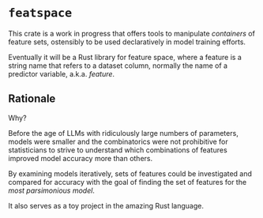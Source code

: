 # `featspace`

This crate is a work in progress that offers tools to manipulate _containers_ of feature sets, ostensibly to be used declaratively in model training efforts.

Eventually it will be a Rust library for feature space, where a feature is a string name that refers to a dataset column, normally the name of a predictor variable, a.k.a. _feature_.


## Rationale

Why?

Before the age of LLMs with ridiculously large numbers of parameters, models were smaller and the combinatorics were not prohibitive for statisticians to strive to understand which combinations of features improved model accuracy more than others.

By examining models iteratively, sets of features could be investigated and compared for accuracy with the goal of finding the set of features for the _most parsimonious model_.

It also serves as a toy project in the amazing Rust language.
